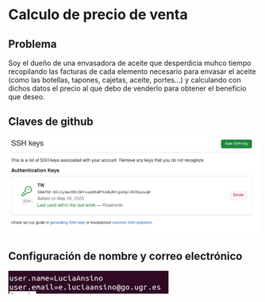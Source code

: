 # Calculo de precio de venta

## Problema

Soy el dueño de una envasadora de aceite que desperdicia muhco tiempo recopilando las facturas de cada elemento necesario para envasar el aceite (como las botellas, tapones, cajetas, aceite, portes...) y calculando con dichos datos el precio al que debo de venderlo para obtener el beneficio que deseo.

## Claves de github

![Clave Github](./documentos/clave_ssh.png)

## Configuración de nombre y correo electrónico

![Configuracion nombre y correo](./documentos/configuracion.png)
